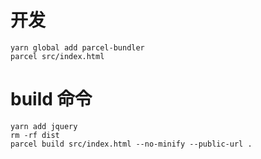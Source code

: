 # 开发

```
yarn global add parcel-bundler
parcel src/index.html
```

# build 命令

```
yarn add jquery
rm -rf dist
parcel build src/index.html --no-minify --public-url .
```
